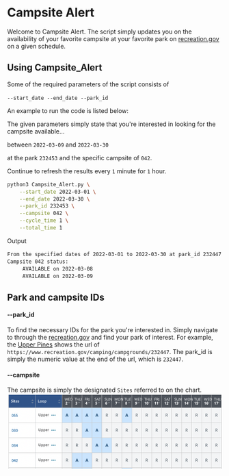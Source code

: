 


# Campsite Alert 

Welcome to Campsite Alert. The script simply updates you on the availability of your favorite campsite at your favorite park on [recreation.gov](https://recreation.gov/) on a given schedule. 



## Using Campsite_Alert

Some of the required parameters of the script consists of 

`--start_date --end_date --park_id`

An example to run the code is listed below: 

The given parameters simply state that you're interested in looking for the 
campsite available...

between `2022-03-09` and `2022-03-30` 

at the park `232453` and the specific campsite of `042`.

Continue to refresh the results every `1` minute for `1` hour. 

```bash
python3 Campsite_Alert.py \
    --start_date 2022-03-01 \
    --end_date 2022-03-30 \
    --park_id 232453 \
    --campsite 042 \
    --cycle_time 1 \
    --total_time 1
```

Output

```bash
From the specified dates of 2022-03-01 to 2022-03-30 at park_id 232447 
Campsite 042 status:  
     AVAILABLE on 2022-03-08
     AVAILABLE on 2022-03-09
```

## Park and campsite IDs 
#### --park_id
To find the necessary IDs for the park you're interested in. Simply navigate to through the 
[recreation.gov](https://recreation.gov/)
and find your park of interest. For example, the 
[Upper Pines](https://www.recreation.gov/camping/campgrounds/232447)
shows the url of 
`https://www.recreation.gov/camping/campgrounds/232447`. The park_id is simply the numeric value at the end of the url, which is `232447`. 

#### --campsite
The campsite is simply the designated `Sites` referred to on the chart. 
![Campsite chart](images/Campsite_availability_chart.png)







